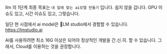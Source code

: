 llm 의 1단계 최종 목표는 `내 일에 맞는 ai모델 만들기` 입니다.
쉽지 않을 겁니다.
GPU 이슈도 있고, 시간 이슈도 있고,
그렇습니다.

일단 현 시점에서 ai model은 LM studio에서 경험할 수 있습니다.
https://lmstudio.ai

AI를 사용하려면 최소 16G 이상은 되어야 정상적인 개발을 간.신.히. 할 수 있습니다.
그래서, Cloud를 이용하는 것을 권장합니다.

